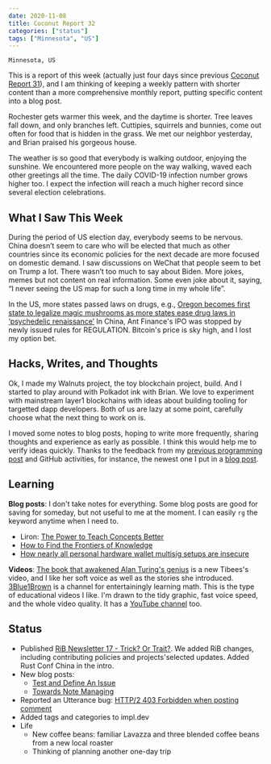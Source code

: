 ```yaml
---
date: 2020-11-08
title: Coconut Report 32
categories: ["status"]
tags: ["Minnesota", "US"]
---
```


`Minnesota, US`

This is a report of this week (actually just four days since
previous [Coconut Report 31](/reports/2020-11-04)),
and I am thinking of
keeping a weekly pattern with shorter content than
a more comprehensive monthly report,
putting specific content into a blog post.

Rochester gets warmer this week, and the daytime is shorter.
Tree leaves fall down, and only branches left.
Cuttipies, squirrels and bunnies, come out often
for food that is hidden in the grass.
We met our neighbor yesterday, and Brian praised
his gorgeous house.

The weather is so good that everybody is walking outdoor,
enjoying the sunshine.
We encountered more people on the way walking,
waved each other greetings all the time.
The daily COVID-19 infection number grows higher too.
I expect the infection will reach a much higher record
since several election celebrations.


## What I Saw This Week

During the period of US election day, everybody seems to be nervous.
China doesn’t seem to care who will be elected that
much as other countries since its economic policies
for the next decade are more focused on domestic demand.
I saw discussions on WeChat that people seem to bet on Trump a lot.
There wasn’t too much to say about Biden.
More jokes, memes but not content on real information.
Some even joke about it, saying,
“I never seeing the US map for such a long time in my whole life”.

In the US, more states passed laws on drugs, e.g.,
[Oregon becomes first state to legalize magic mushrooms as more states ease drug laws in ‘psychedelic renaissance’](https://www.cnbc.com/2020/11/04/oregon-becomes-first-state-to-legalize-magic-mushrooms-as-more-states-ease-drug-laws.html)
In China, Ant Finance's IPO was stopped by
newly issued rules for REGULATION.
Bitcoin's price is sky high, and I lost my option bet.

## Hacks, Writes, and Thoughts

Ok, I made my Walnuts project, the toy blockchain project, build.
And I started to play around with Polkadot ink with Brian.
We love to experiment with mainstream layer1 blockchains
with ideas about building tooling for targetted dapp developers.
Both of us are lazy at some point,
carefully choose what the next thing to work on is.

I moved some notes to blog posts,
hoping to write more frequently, sharing thoughts and experience
as early as possible.
I think this would help me to verify ideas quickly.
Thanks to the feedback from my
[previous programming post](/posts/write-readable-rust-code/) and
GitHub activities, for instance,
the newest one I put in a [blog post](/posts/test-and-define-an-issue/).


## Learning

**Blog posts**:
I don't take notes for everything.
Some blog posts are good for saving for someday,
but not useful to me at the moment.
I can easily `rg` the keyword anytime
when I need to.

- Liron: [The Power to Teach Concepts Better](https://www.lesswrong.com/posts/CD2kRisJcdBRLhrC5/the-power-to-teach-concepts-better)
- [How to Find the Frontiers of Knowledge](https://www.lesswrong.com/posts/e59dno7ExC2uZxDcF/how-to-find-the-frontiers-of-knowledge)
- [How nearly all personal hardware wallet multisig setups are insecure](https://benma.github.io/2020/11/05/multisig-xpubs-verification.html)

**Videos**:
[The book that awakened Alan Turing's genius](https://www.youtube.com/watch?v=zlQSHQXdQn4)
is a new Tibees's video, and I like her soft voice
as well as the stories she introduced.
[3Blue1Brown](https://www.3blue1brown.com/)
is a channel for entertainingly learning math.
This is the type of educational videos I like.
I'm drawn to the tidy graphic, fast voice speed,
and the whole video quality.
It has a [YouTube channel](https://www.youtube.com/c/3blue1brown/videos)
too.


## Status

- Published [RiB Newsletter 17 - Trick? Or Trait?](https://rustinblockchain.org/newsletters/2020-11-04-trick-or-trait/).
  We added RiB changes, including contributing policies and projects'selected updates.
  Added Rust Conf China in the intro.
- New blog posts:
  - [Test and Define An Issue](/posts/test-and-define-an-issue)
  - [Towards Note Managing](/posts/towards-notes-managing)
- Reported an Utterance bug: [HTTP/2 403 Forbidden when posting comment](https://github.com/utterance/utterances/issues/418)
- Added tags and categories to impl.dev
- Life
  - New coffee beans: familiar Lavazza and
    three blended coffee beans from a new local roaster
  - Thinking of planning another one-day trip 






